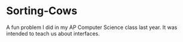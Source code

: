 # Sorting-Cows

A fun problem I did in my AP Computer Science class last year. It was intended to teach us about interfaces. 
